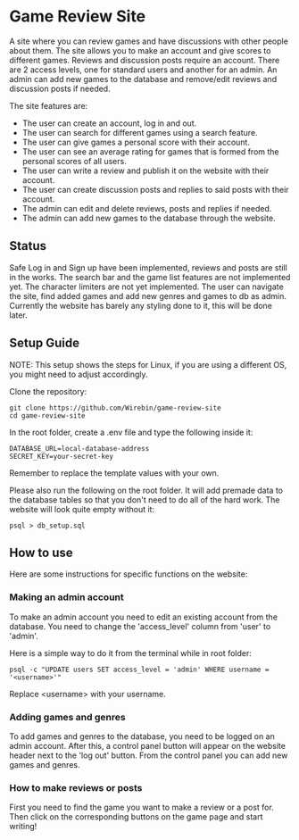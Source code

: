 # Game Review Site
A site where you can review games and have discussions with other people about them.
The site allows you to make an account and give scores to different games. Reviews and discussion posts require an account.
There are 2 access levels, one for standard users and another for an admin. An admin can add new games to the database and 
remove/edit reviews and discussion posts if needed.

The site features are:
* The user can create an account, log in and out.
* The user can search for different games using a search feature.
* The user can give games a personal score with their account.
* The user can see an average rating for games that is formed from the personal scores of all users.
* The user can write a review and publish it on the website with their account.
* The user can create discussion posts and replies to said posts with their account.
* The admin can edit and delete reviews, posts and replies if needed.
* The admin can add new games to the database through the website.

## Status

Safe Log in and Sign up have been implemented, reviews and posts are still in the works. The search bar and the game list features are not implemented yet. The character limiters are not yet implemented. The user can navigate the site, find added games and add new genres and games to db as admin.
Currently the website has barely any styling done to it, this will be done later.

## Setup Guide

NOTE: This setup shows the steps for Linux, if you are using a different OS, you might need to adjust accordingly.

Clone the repository:

```shell
git clone https://github.com/Wirebin/game-review-site
cd game-review-site
```

In the root folder, create a .env file and type the following inside it:

```
DATABASE_URL=local-database-address
SECRET_KEY=your-secret-key
```
Remember to replace the template values with your own.


Please also run the following on the root folder. It will add premade data to the database tables so that you don't need to do all of the hard work. The website will look quite empty without it:

```shell
psql > db_setup.sql
```

## How to use

Here are some instructions for specific functions on the website:

### Making an admin account

To make an admin account you need to edit an existing account from the database.
You need to change the 'access_level' column from 'user' to 'admin'.

Here is a simple way to do it from the terminal while in root folder:

```shell
psql -c "UPDATE users SET access_level = 'admin' WHERE username = '<username>'"
```
Replace &lt;username&gt; with your username.

### Adding games and genres

To add games and genres to the database, you need to be logged on an admin account.
After this, a control panel button will appear on the website header next to the 'log out' button.
From the control panel you can add new games and genres.

### How to make reviews or posts

First you need to find the game you want to make a review or a post for. Then click on the corresponding buttons on the game page and start writing!
